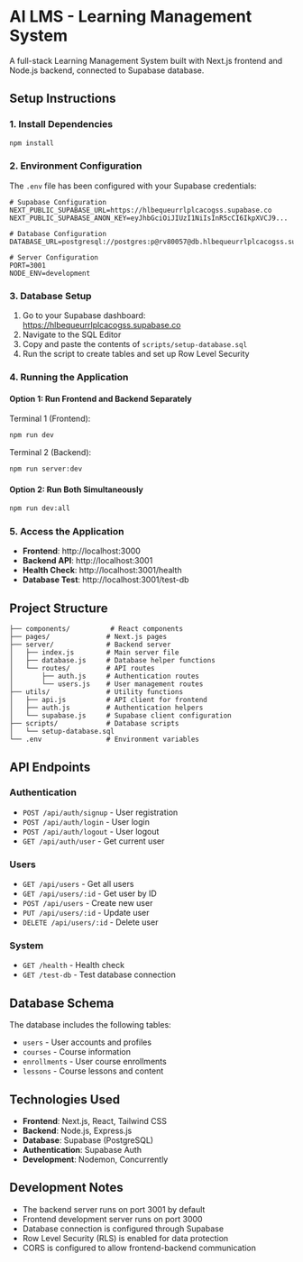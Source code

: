 # AI LMS - Learning Management System

A full-stack Learning Management System built with Next.js frontend and Node.js backend, connected to Supabase database.

## Setup Instructions

### 1. Install Dependencies

```bash
npm install
```

### 2. Environment Configuration

The `.env` file has been configured with your Supabase credentials:

```env
# Supabase Configuration
NEXT_PUBLIC_SUPABASE_URL=https://hlbequeurrlplcacogss.supabase.co
NEXT_PUBLIC_SUPABASE_ANON_KEY=eyJhbGciOiJIUzI1NiIsInR5cCI6IkpXVCJ9...

# Database Configuration
DATABASE_URL=postgresql://postgres:p@rv80057@db.hlbequeurrlplcacogss.supabase.co:5432/postgres

# Server Configuration
PORT=3001
NODE_ENV=development
```

### 3. Database Setup

1. Go to your Supabase dashboard: https://hlbequeurrlplcacogss.supabase.co
2. Navigate to the SQL Editor
3. Copy and paste the contents of `scripts/setup-database.sql`
4. Run the script to create tables and set up Row Level Security

### 4. Running the Application

#### Option 1: Run Frontend and Backend Separately

Terminal 1 (Frontend):
```bash
npm run dev
```

Terminal 2 (Backend):
```bash
npm run server:dev
```

#### Option 2: Run Both Simultaneously
```bash
npm run dev:all
```

### 5. Access the Application

- **Frontend**: http://localhost:3000
- **Backend API**: http://localhost:3001
- **Health Check**: http://localhost:3001/health
- **Database Test**: http://localhost:3001/test-db

## Project Structure

```
├── components/          # React components
├── pages/              # Next.js pages
├── server/             # Backend server
│   ├── index.js        # Main server file
│   ├── database.js     # Database helper functions
│   └── routes/         # API routes
│       ├── auth.js     # Authentication routes
│       └── users.js    # User management routes
├── utils/              # Utility functions
│   ├── api.js          # API client for frontend
│   ├── auth.js         # Authentication helpers
│   └── supabase.js     # Supabase client configuration
├── scripts/            # Database scripts
│   └── setup-database.sql
└── .env                # Environment variables
```

## API Endpoints

### Authentication
- `POST /api/auth/signup` - User registration
- `POST /api/auth/login` - User login
- `POST /api/auth/logout` - User logout
- `GET /api/auth/user` - Get current user

### Users
- `GET /api/users` - Get all users
- `GET /api/users/:id` - Get user by ID
- `POST /api/users` - Create new user
- `PUT /api/users/:id` - Update user
- `DELETE /api/users/:id` - Delete user

### System
- `GET /health` - Health check
- `GET /test-db` - Test database connection

## Database Schema

The database includes the following tables:
- `users` - User accounts and profiles
- `courses` - Course information
- `enrollments` - User course enrollments
- `lessons` - Course lessons and content

## Technologies Used

- **Frontend**: Next.js, React, Tailwind CSS
- **Backend**: Node.js, Express.js
- **Database**: Supabase (PostgreSQL)
- **Authentication**: Supabase Auth
- **Development**: Nodemon, Concurrently

## Development Notes

- The backend server runs on port 3001 by default
- Frontend development server runs on port 3000
- Database connection is configured through Supabase
- Row Level Security (RLS) is enabled for data protection
- CORS is configured to allow frontend-backend communication